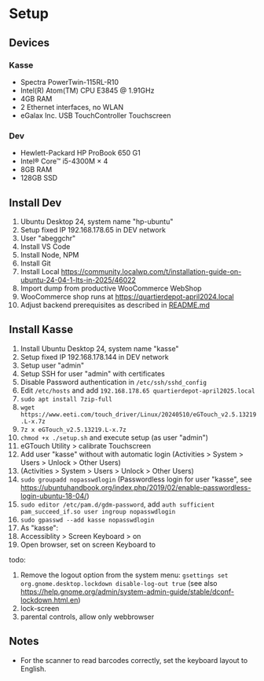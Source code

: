 # Setup

## Devices

### Kasse

* Spectra PowerTwin-115RL-R10
* Intel(R) Atom(TM) CPU  E3845  @ 1.91GHz
* 4GB RAM
* 2 Ethernet interfaces, no WLAN
* eGalax Inc. USB TouchController Touchscreen

### Dev

* Hewlett-Packard HP ProBook 650 G1 
* Intel® Core™ i5-4300M × 4
* 8GB RAM
* 128GB SSD

## Install Dev

1. Ubuntu Desktop 24, system name "hp-ubuntu"
1. Setup fixed IP 192.168.178.65 in DEV network
1. User "abeggchr"
1. Install VS Code
1. Install Node, NPM
1. Install Git
1. Install Local https://community.localwp.com/t/installation-guide-on-ubuntu-24-04-1-lts-in-2025/46022
1. Import dump from productive WooCommerce WebShop
1. WooCommerce shop runs at https://quartierdepot-april2024.local
1. Adjust backend prerequisites as described in [README.md](../README.md)


## Install Kasse

1. Install Ubuntu Desktop 24, system name "kasse"
1. Setup fixed IP 192.168.178.144 in DEV network
1. Setup user "admin"
1. Setup SSH for user "admin" with certificates
1. Disable Password authentication in `/etc/ssh/sshd_config`
1. Edit `/etc/hosts` and add `192.168.178.65 quartierdepot-april2025.local`
1. `sudo apt install 7zip-full`
1. `wget https://www.eeti.com/touch_driver/Linux/20240510/eGTouch_v2.5.13219.L-x.7z`
1. `7z x eGTouch_v2.5.13219.L-x.7z`
1. `chmod +x ./setup.sh` and execute setup (as user "admin")
1. eGTouch Utility > calibrate Touchscreen
1. Add user "kasse" without with automatic login (Activities > System > Users > Unlock > Other Users)
1. (Activities > System > Users > Unlock > Other Users)
1. `sudo groupadd nopasswdlogin` (Passwordless login for user "kasse", see https://ubuntuhandbook.org/index.php/2019/02/enable-passwordless-login-ubuntu-18-04/)
1. `sudo editor /etc/pam.d/gdm-password`, add `auth sufficient pam_succeed_if.so user ingroup nopasswdlogin`
1. `sudo gpasswd --add kasse nopasswdlogin`
1. As "kasse":
1. Accessiblity > Screen Keyboard > on
1. Open browser, set on screen Keyboard to 


todo:
1. Remove the logout option from the system menu: `gsettings set org.gnome.desktop.lockdown disable-log-out true` (see also https://help.gnome.org/admin/system-admin-guide/stable/dconf-lockdown.html.en)
1. lock-screen
1. parental controls, allow only webbrowser


## Notes

- For the scanner to read barcodes correctly, set the keyboard layout to English.